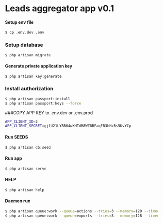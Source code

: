 # Leads aggregator app v0.1

#### Setup env file
````bash
$ cp .env.dev .env
````
### Setup database 
```bash
$ php artisan migrate
```
#### Generate private application key
````bash
$ php artisan key:generate
````
### Install authorization 
````bash
$ php artisan passport:install
$ php artisan passport:keys --force

````
###COPY APP KEY to .env.dev or .env.prod
````bash
APP_CLIENT_ID=2
APP_CLIENT_SECRET=gjlU21LYRB64wXHTdM8WZ8BFaqEB3hHzBs5KvYCp
````

#### Run SEEDS
````bash
$ php artisan db:seed
````
#### Run app
````bash
$ php artisan serve
````
#### HELP
````bash
$ php artisan help
````
#### Daemon run
````bash
$ php artisan queue:work --queue=actions --tries=3 --memory=128 --timeout=300 >> storage/logs/queue_log.log &
$ php artisan queue:work --queue=exports --tries=3 --memory=128 --timeout=300 >> storage/logs/queue_log.log &
````
